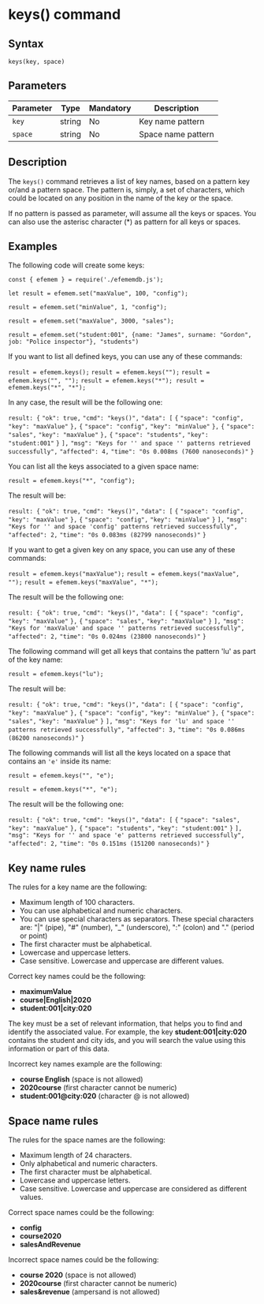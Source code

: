 # keys() command

## **Syntax** 

`keys(key, space)`



## **Parameters**

| Parameter | Type   | Mandatory | Description        |
| --------- | ------ | --------- | ------------------ |
| `key`     | string | No        | Key name pattern   |
| `space`   | string | No        | Space name pattern |



## **Description**

The `keys()` command retrieves a list of key names, based on a pattern key or/and a pattern space. The pattern is, simply, a set of characters, which could be located on any position in the name of the key or the space.

If no pattern is passed as parameter, will assume all the keys or spaces. You can also use the asterisc character (*) as pattern for all keys or spaces.



## **Examples**

The following code will create some keys:

`const { efemem } = require('./efememdb.js');`



`let result = efemem.set("maxValue", 100, "config");`

`result = efemem.set("minValue", 1, "config");`

`result = efemem.set("maxValue", 3000, "sales");`

`result = efemem.set("student:001", {name: "James", surname: "Gordon", job: "Police inspector"}, "students")`



If you want to list all defined keys, you can use any of these commands:

`result = efemem.keys();`
`result = efemem.keys("");`
`result = efemem.keys("", "");`
`result = efemem.keys("*");
result = efemem.keys("*", "*");`



In any case, the result will be the following one:

`result: {`
  `"ok": true,`
  `"cmd": "keys()",`
  `"data": [`
    `{`
      `"space": "config",`
      `"key": "maxValue"`
    `},`
    `{`
      `"space": "config",`
      `"key": "minValue"`
    `},`
    `{`
      `"space": "sales",`
      `"key": "maxValue"`
    `},`
    `{`
      `"space": "students",`
      `"key": "student:001"`
    `}`
  `],`
  `"msg": "Keys for '' and space '' patterns retrieved successfully",`
  `"affected": 4,`
  `"time": "0s 0.008ms (7600 nanoseconds)"`
`}`



You can list all the keys associated to a given space name:

`result = efemem.keys("*", "config");`



The result will be:

`result: {`
  `"ok": true,`
  `"cmd": "keys()",`
  `"data": [`
    `{`
      `"space": "config",`
      `"key": "maxValue"`
    `},`
    `{`
      `"space": "config",`
      `"key": "minValue"`
    `}`
  `],`
  `"msg": "Keys for '' and space 'config' patterns retrieved successfully",`
  `"affected": 2,`
  `"time": "0s 0.083ms (82799 nanoseconds)"`
`}`



If you want to get a given key on any space, you can use any of these commands:

`result = efemem.keys("maxValue");`
`result = efemem.keys("maxValue", "");`
`result = efemem.keys("maxValue", "*");`



The result will be the following one:

`result: {`
  `"ok": true,`
  `"cmd": "keys()",`
  `"data": [`
    `{`
      `"space": "config",`
      `"key": "maxValue"`
    `},`
    `{`
      `"space": "sales",`
      `"key": "maxValue"`
    `}`
  `],`
  `"msg": "Keys for 'maxValue' and space '' patterns retrieved successfully",`
  `"affected": 2,`
  `"time": "0s 0.024ms (23800 nanoseconds)"`
`}`



The following command will get all keys that contains the pattern 'lu' as part of the key name:

`result = efemem.keys("lu");`



The result will be: 

`result: {`
  `"ok": true,`
  `"cmd": "keys()",`
  `"data": [`
    `{`
      `"space": "config",`
      `"key": "maxValue"`
    `},`
    `{`
      `"space": "config",`
      `"key": "minValue"`
    `},`
    `{`
      `"space": "sales",`
      `"key": "maxValue"`
    `}`
  `],`
  `"msg": "Keys for 'lu' and space '' patterns retrieved successfully",`
  `"affected": 3,`
  `"time": "0s 0.086ms (86200 nanoseconds)"`
`}`



The following commands will list all the keys located on a space that contains an `'e'` inside its name:

`result = efemem.keys("", "e");`

`result = efemem.keys("*", "e");`



The result will be the following one:

`result: {`
  `"ok": true,`
  `"cmd": "keys()",`
  `"data": [`
    `{`
      `"space": "sales",`
      `"key": "maxValue"`
    `},`
    `{`
      `"space": "students",`
      `"key": "student:001"`
    `}`
  `],`
  `"msg": "Keys for '' and space 'e' patterns retrieved successfully",`
  `"affected": 2,`
  `"time": "0s 0.151ms (151200 nanoseconds)"`
`}`





## **Key name rules**

The rules for a key name are the following:

- Maximum length of 100 characters.
- You can use  alphabetical and numeric characters.
- You can use special characters as separators. These special characters are: "|" (pipe), "#" (number), "_" (underscore), ":" (colon) and "." (period or point)
- The first character must be alphabetical.
- Lowercase and uppercase letters.
- Case sensitive. Lowercase and uppercase are different values.



Correct key names could be the following:

- **maximumValue**
- **course|English|2020**
- **student:001|city:020**



The key must be a set of relevant information, that helps you to find and identify the associated value. For example, the key **student:001|city:020** contains the student and city ids, and you will search the value using this information or part of this data.

Incorrect key names example are the following:

- **course English** (space is not allowed)
- **2020course** (first character cannot be numeric)
- **student:001@city:020** (character @ is not allowed)



## **Space name rules**

The rules for the space names are the following:

- Maximum length of 24 characters.
- Only alphabetical and numeric characters.
- The first character must be alphabetical.
- Lowercase and uppercase letters.
- Case sensitive. Lowercase and uppercase are considered as different values.



Correct space names could be the following:

- **config**
- **course2020**
- **salesAndRevenue**



Incorrect space names could be the following:

- **course 2020** (space is not allowed)
- **2020course** (first character cannot be numeric)
- **sales&revenue** (ampersand is not allowed)
